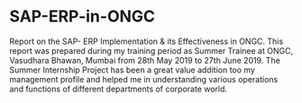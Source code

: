 # SAP-ERP-in-ONGC
Report on the SAP- ERP Implementation & its Effectiveness in ONGC.
This report was prepared during my training period as Summer Trainee at ONGC, Vasudhara Bhawan, Mumbai from 28th May 2019 to 27th June 2019. The Summer Internship Project has been a great value addition too my management profile and helped me in understanding various operations and functions of different departments of corporate world. 

